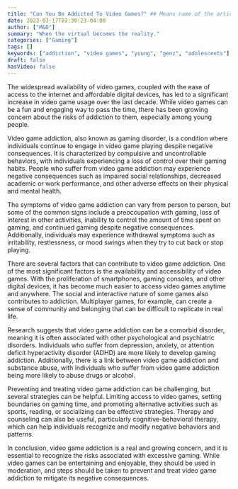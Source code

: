 ```yaml
---
title: "Can You Be Addicted To Video Games?" ## Means name of the article is filename
date: 2023-03-17T03:30:23-04:00
author: ["M&D"]
summary: "When the virtual becomes the reality."
categories: ["Gaming"]
tags: []
keywords: ["addiction", "video games", "young", "genz", "adolescents"]
draft: false
hasVideo: false
---
```


The widespread availability of video games, coupled with the ease of access to the internet and affordable digital devices, has led to a significant increase in video game usage over the last decade. While video games can be a fun and engaging way to pass the time, there has been growing concern about the risks of addiction to them, especially among young people.

Video game addiction, also known as gaming disorder, is a condition where individuals continue to engage in video game playing despite negative consequences. It is characterized by compulsive and uncontrollable behaviors, with individuals experiencing a loss of control over their gaming habits. People who suffer from video game addiction may experience negative consequences such as impaired social relationships, decreased academic or work performance, and other adverse effects on their physical and mental health.

The symptoms of video game addiction can vary from person to person, but some of the common signs include a preoccupation with gaming, loss of interest in other activities, inability to control the amount of time spent on gaming, and continued gaming despite negative consequences. Additionally, individuals may experience withdrawal symptoms such as irritability, restlessness, or mood swings when they try to cut back or stop playing.

There are several factors that can contribute to video game addiction. One of the most significant factors is the availability and accessibility of video games. With the proliferation of smartphones, gaming consoles, and other digital devices, it has become much easier to access video games anytime and anywhere. The social and interactive nature of some games also contributes to addiction. Multiplayer games, for example, can create a sense of community and belonging that can be difficult to replicate in real life.

Research suggests that video game addiction can be a comorbid disorder, meaning it is often associated with other psychological and psychiatric disorders. Individuals who suffer from depression, anxiety, or attention deficit hyperactivity disorder (ADHD) are more likely to develop gaming addiction. Additionally, there is a link between video game addiction and substance abuse, with individuals who suffer from video game addiction being more likely to abuse drugs or alcohol.

Preventing and treating video game addiction can be challenging, but several strategies can be helpful. Limiting access to video games, setting boundaries on gaming time, and promoting alternative activities such as sports, reading, or socializing can be effective strategies. Therapy and counseling can also be useful, particularly cognitive-behavioral therapy, which can help individuals recognize and modify negative behaviors and patterns.

In conclusion, video game addiction is a real and growing concern, and it is essential to recognize the risks associated with excessive gaming. While video games can be entertaining and enjoyable, they should be used in moderation, and steps should be taken to prevent and treat video game addiction to mitigate its negative consequences.

<!--  https://www.mdpi.com/1648-9144/56/5/221
    https://rua.ua.es/dspace/bitstream/10045/116596/1/NAER_2021_10-2_10.pdf
https://rua.ua.es/dspace/handle/10045/116596
 -->
